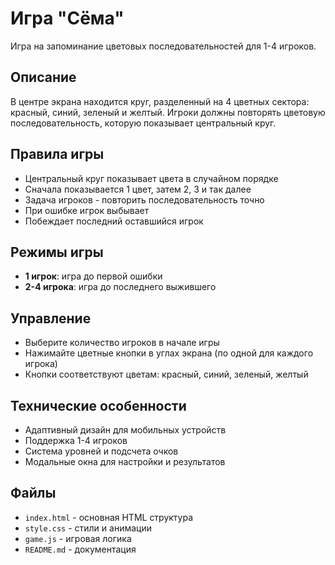 # Игра "Сёма"

Игра на запоминание цветовых последовательностей для 1-4 игроков.

## Описание

В центре экрана находится круг, разделенный на 4 цветных сектора: красный, синий, зеленый и желтый. Игроки должны повторять цветовую последовательность, которую показывает центральный круг.

## Правила игры

- Центральный круг показывает цвета в случайном порядке
- Сначала показывается 1 цвет, затем 2, 3 и так далее
- Задача игроков - повторить последовательность точно
- При ошибке игрок выбывает
- Побеждает последний оставшийся игрок

## Режимы игры

- **1 игрок**: игра до первой ошибки
- **2-4 игрока**: игра до последнего выжившего

## Управление

- Выберите количество игроков в начале игры
- Нажимайте цветные кнопки в углах экрана (по одной для каждого игрока)
- Кнопки соответствуют цветам: красный, синий, зеленый, желтый

## Технические особенности

- Адаптивный дизайн для мобильных устройств
- Поддержка 1-4 игроков
- Система уровней и подсчета очков
- Модальные окна для настройки и результатов

## Файлы

- `index.html` - основная HTML структура
- `style.css` - стили и анимации
- `game.js` - игровая логика
- `README.md` - документация
